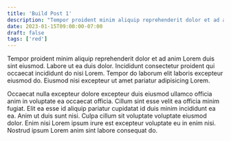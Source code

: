 ```yaml
---
title: 'Build Post 1'
description: "Tempor proident minim aliquip reprehenderit dolor et ad anim Lorem duis sint eiusmod."
date: 2023-01-15T09:00:00-07:00
draft: false
tags: ['red']
---
```


Tempor proident minim aliquip reprehenderit dolor et ad anim Lorem duis sint 
eiusmod. Labore ut ea duis dolor. Incididunt consectetur proident qui occaecat 
incididunt do nisi Lorem. Tempor do laborum elit laboris excepteur eiusmod do. 
Eiusmod nisi excepteur ut amet pariatur adipisicing Lorem.

Occaecat nulla excepteur dolore excepteur duis eiusmod ullamco officia anim in 
voluptate ea occaecat officia. Cillum sint esse velit ea officia minim fugiat. 
Elit ea esse id aliquip pariatur cupidatat id duis minim incididunt ea ea. Anim 
ut duis sunt nisi. Culpa cillum sit voluptate voluptate eiusmod dolor. Enim 
nisi Lorem ipsum irure est excepteur voluptate eu in enim nisi. Nostrud ipsum 
Lorem anim sint labore consequat do.
